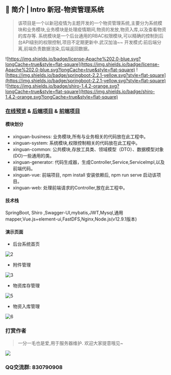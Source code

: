 ## 🚀 简介 | Intro 新冠-物资管理系统 

>该项目是一个以新冠疫情为主题开发的一个物资管理系统,主要分为系统模块和业务模块,业务模块是处理疫情期间,物资的发放,物资入库,以及查看物资的库存等.
系统模块是一个后台通用的RBAC权限模块,可以精确的控制到后台API级别的权限控制,项目不定期更新中.武汉加油~~
开发模式:前后端分离,前端负责数据渲染,后端返回数据。


![https://img.shields.io/badge/license-Apache%202.0-blue.svg?longCache=true&style=flat-square](https://img.shields.io/badge/license-Apache%202.0-blue.svg?longCache=true&style=flat-square)
![https://img.shields.io/badge/springboot-2.2.1-yellow.svg?style=flat-square](https://img.shields.io/badge/springboot-2.2.1-yellow.svg?style=flat-square)
![https://img.shields.io/badge/shiro-1.4.2-orange.svg?longCache=true&style=flat-square](https://img.shields.io/badge/shiro-1.4.2-orange.svg?longCache=true&style=flat-square)


### [在线预览](https://www.zykhome.club/#/login "在线预览") & [后端项目](https://github.com/zykzhangyukang/Xinguan "后端项目") & [前端项目](https://github.com/zykzhangyukang/xinguan-vue "前端项目")

#### 模块划分

- xinguan-business: 业务模块,所有与业务相关的代码放在此工程中。
- xinguan-system: 系统模块,权限控制相关的代码放在此工程中。
- xinguan-common: 公共模块,存放工具类、领域模型（DTO）、数据模型对象(DO)一些通用的类。
- xinguan-generator: 代码生成器，生成Controller,Service,ServiceImpl,以及前端代码。
- xinguan-vue: 前端项目, npm install 安装依赖后, npm run serve  启动该项目。
- xinguan-web: 处理前端请求的Controller,放在此工程中。

#### 技术栈

SpringBoot, Shiro ,Swagger-UI,mybatis,JWT,Mysql,通用mapper,Vue.js+element-ui,FastDFS,Nginx,Node.js(v12.9.1版本)

#### 演示页面


- 后台系统首页

![2](https://www.zykhome.club/group1/M00/00/13/rBofMmAT9W2AfurCAAbpCxg4Ryw771.PNG)


- 附件管理

![3](https://www.zykhome.club/group1/M00/00/13/rBofMmAT9Z-AAZx3AAmL5u2dO1U985.PNG)

- 物资库存管理

![5](https://www.zykhome.club/group1/M00/00/13/rBofMmAT9TSAELlUAAM8r-W_KnQ759.PNG)

- 物资入库管理

![6](https://coderman-blog.oss-cn-beijing.aliyuncs.com/6_1588596788146.PNG)

### 打赏作者

> 一分一毛也是爱,用于服务器维护. 欢迎大家提意哦见~


![](http://myforum.oss-cn-beijing.aliyuncs.com/postImages/15906789481049ab74aee-3679-4de1-b252-d9fbdda90a08pay.PNG?Expires=1685286948&OSSAccessKeyId=LTAI4FsV5R1tnt8W8kqFqBYh&Signature=yvXZZiVP1pYWeIMkKBILRcHWkHg%3D)


### QQ交流群: 830790908


